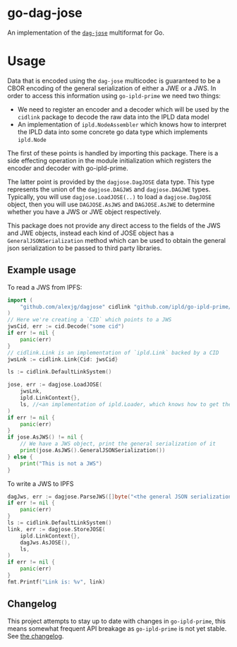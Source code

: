 # go-dag-jose

An implementation of the [`dag-jose`](https://github.com/ipld/specs/pull/269) multiformat for Go. 

# Usage

Data that is encoded using the `dag-jose` multicodec is guaranteed to be a CBOR encoding of the general serialization 
of either a JWE or a JWS. In order to  access this information using `go-ipld-prime` we need two things:
* We need to register an encoder and a decoder which will be used by the `cidlink` package to decode the raw data into the IPLD data model
* An implementation of `ipld.NodeAssembler` which knows how to interpret the IPLD data into some concrete go data type which implements `ipld.Node`

The first of these points is handled by importing this package. There is a side  effecting operation in the module
initialization which registers the encoder and decoder with go-ipld-prime.

The latter point is provided by the `dagjose.DagJOSE` data type. This type represents the union of the `dagjose.DAGJWS`
and `dagjose.DAGJWE` types. Typically, you will use `dagjose.LoadJOSE(..)` to load a `dagjose.DagJOSE` object, then 
you will use `DAGJOSE.AsJWS` and `DAGJOSE.AsJWE` to determine whether you have a JWS or JWE object respectively.

This package does not provide any direct access to the fields of the JWS and JWE objects, instead each kind of JOSE 
object has a `GeneralJSONSerialization` method which can be used to obtain the general json serialization to be
passed to third party libraries.

## Example usage

To read a JWS from IPFS:

```go 
import ( 
    "github.com/alexjg/dagjose" cidlink "github.com/ipld/go-ipld-prime/linking/cid"
)
// Here we're creating a `CID` which points to a JWS
jwsCid, err := cid.Decode("some cid")
if err != nil {
    panic(err)
}
// cidlink.Link is an implementation of `ipld.Link` backed by a CID
jwsLnk := cidlink.Link{Cid: jwsCid}

ls := cidlink.DefaultLinkSystem()

jose, err := dagjose.LoadJOSE(
    jwsLnk,
    ipld.LinkContext{},
    ls, //<an implementation of ipld.Loader, which knows how to get the block data from IPFS>,
)
if err != nil {
    panic(err)
}
if jose.AsJWS() != nil {
    // We have a JWS object, print the general serialization of it
    print(jose.AsJWS().GeneralJSONSerialization())
} else {
    print("This is not a JWS")
}
```

To write a JWS to IPFS

```go
dagJws, err := dagjose.ParseJWS([]byte("<the general JSON serialization of a JWS>"))
if err != nil {
    panic(err)
}
ls := cidlink.DefaultLinkSystem()
link, err := dagjose.StoreJOSE(
    ipld.LinkContext{},
    dagJws.AsJOSE(),
    ls,
)
if err != nil {
    panic(err)
}
fmt.Printf("Link is: %v", link)
```

## Changelog

This project attempts to stay up to date with changes in `go-ipld-prime`, this
means somewhat frequent API breakage as `go-ipld-prime` is not yet stable. 
See [the changelog](./CHANGELOG.md).
